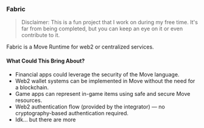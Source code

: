 ### Fabric

> Disclaimer: This is a fun project that I work on during my free time. It's far from being completed, but you can keep
> an eye on it or even contribute to it.


Fabric is a Move Runtime for web2 or centralized services.

#### What Could This Bring About?

- Financial apps could leverage the security of the Move language.
- Web2 wallet systems can be implemented in Move without the need for a blockchain.
- Game apps can represent in-game items using safe and secure Move resources.
- Web2 authentication flow (provided by the integrator) — no cryptography-based authentication required.
- Idk... but there are more

